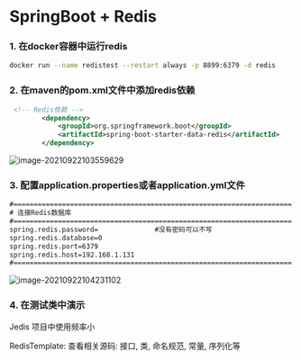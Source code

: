 # SpringBoot + Redis



### 1. 在docker容器中运行redis

```bash
docker run --name redistest --restart always -p 8899:6379 -d redis	
```



### 2. 在maven的pom.xml文件中添加redis依赖

```xml
 <!-- Redis依赖 -->
        <dependency>
            <groupId>org.springframework.boot</groupId>
            <artifactId>spring-boot-starter-data-redis</artifactId>
        </dependency>
```

![image-20210922103559629](F:\Images\image-20210922103559629.png)



### 3. 配置application.properties或者application.yml文件

```xml
#=====================================================================
# 连接Redis数据库
#=====================================================================
spring.redis.password=				#没有密码可以不写
spring.redis.database=0
spring.redis.port=6379
spring.redis.host=192.168.1.131
#=====================================================================
```

![image-20210922104231102](F:\Images\image-20210922104231102.png)





### 4. 在测试类中演示

Jedis 项目中使用频率小

RedisTemplate: 查看相关源码: 接口, 类, 命名规范, 常量, 序列化等

